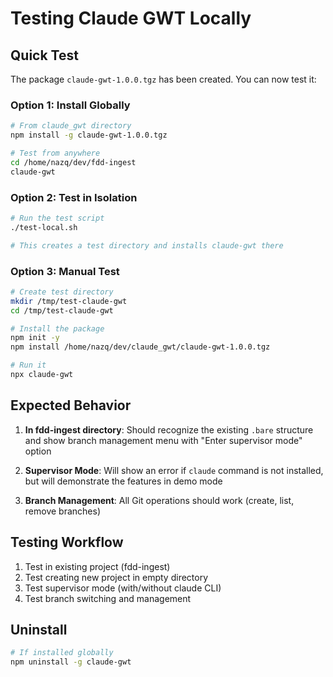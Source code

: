 # Testing Claude GWT Locally

## Quick Test

The package `claude-gwt-1.0.0.tgz` has been created. You can now test it:

### Option 1: Install Globally

```bash
# From claude_gwt directory
npm install -g claude-gwt-1.0.0.tgz

# Test from anywhere
cd /home/nazq/dev/fdd-ingest
claude-gwt
```

### Option 2: Test in Isolation

```bash
# Run the test script
./test-local.sh

# This creates a test directory and installs claude-gwt there
```

### Option 3: Manual Test

```bash
# Create test directory
mkdir /tmp/test-claude-gwt
cd /tmp/test-claude-gwt

# Install the package
npm init -y
npm install /home/nazq/dev/claude_gwt/claude-gwt-1.0.0.tgz

# Run it
npx claude-gwt
```

## Expected Behavior

1. **In fdd-ingest directory**: Should recognize the existing `.bare` structure and show branch management menu with "Enter supervisor mode" option

2. **Supervisor Mode**: Will show an error if `claude` command is not installed, but will demonstrate the features in demo mode

3. **Branch Management**: All Git operations should work (create, list, remove branches)

## Testing Workflow

1. Test in existing project (fdd-ingest)
2. Test creating new project in empty directory
3. Test supervisor mode (with/without claude CLI)
4. Test branch switching and management

## Uninstall

```bash
# If installed globally
npm uninstall -g claude-gwt
```